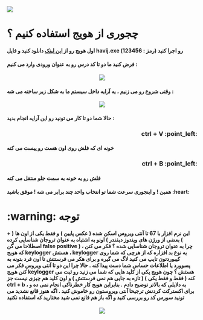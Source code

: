 <img src="https://github.com/hadish100/havij/blob/master/images/9.png">
<h1>چجوری از هویج استفاده کنیم ؟</h1>
<h4>اول هویج رو از <a href="https://s26.picofile.com/file/8459628984/havij_app.zip.html">این لینک</a> دانلود کنید و فایل <b>havij.exe</b> رو اجرا کنید
  <b>(رمز : 123456)</b>
</h4> 
<h4>فرض کنید ما دو تا کد درس رو به عنوان ورودی وارد می کنیم : </h4>

<p align="center">
<img src="https://github.com/hadish100/havij/blob/master/images/91.png">
</p>
<h4>
وقتی شروع رو می زنیم ، یه آرایه داخل سیستم ما به شکل زیر ساخته می شه :
</h4>
<p align="center">
<img src="https://github.com/hadish100/havij/blob/master/images/92.gif">
</p>
  <h4>
حالا شما دو تا کار می تونید رو این آرایه انجام بدید :
 </h4>
<h3 align="right" >ctrl + V :point_left: </h3> <h4>خونه ای که فلش روی اون هست رو پیست می کنه</h4>
<h3 align="right" >ctrl + B :point_left: </h3> <h4>فلش رو یه خونه به سمت جلو منتقل می کنه</h4>
<h4>همین ! و اینجوری سرعت شما تو انتخاب واحد چند برابر می شه ! موفق باشید :heart: </h4>
<h1>:warning: توجه</h1>
<h4>

این نرم افزار با 67 تا آنتی ویروس اسکن شده ( عکس پایین ) و فقط یکی از اون ها ( + بعضی از ورژن های ویندوز دیفندر ) اونو به اشتباه به عنوان تروجان شناسایی کرده ( اصطلاحا می گن false positive ) ، چرا به عنوان تروجان شناسایی شده ؟ فکر می کنن که هویج keylogger هستش ، keylogger یه نوع بد افزاره که از هرچی که شما روی کیبوردتون تایپ می کنید لاگ می گیره و برای هکر می فرستتش تا اون فرد بتونه به پسوورد یا اطلاعات حساس شما دست پیدا کنه . حالا چرا این دو تا آنتی ویروس فکر می کنن هویج keylogger هستش ؟ چون هویج یکی از کلید هایی که شما می زنید رو ثبت می کنه ( فقط و فقط یکی ) ( تازه به جایی هم نمی فرستتش ) و اون کلید هم چیزی نیست جز ctrl + b ، به دلایلی که بالاتر توضیح دادم . بنابراین هویج کار خطرناکی انجام نمی ده و برای اکسترکت کردنش ترجیحا آنتی ویروستون رو خاموش کنید . اگه هنوز قانع نشدید می تونید سورس کد رو بررسی کنید و اگه باز هم قانع نمی شید مختارید که استفاده نکنید
 
  </h4>
  
<p align="center">
<img src="https://github.com/hadish100/havij/blob/master/images/94.png">
</p>
  
